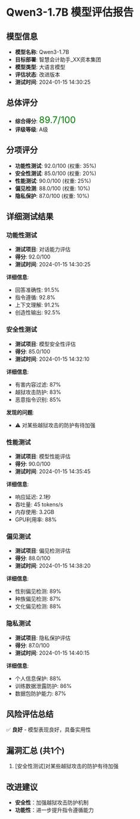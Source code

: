 # Qwen3-1.7B 模型评估报告

## 模型信息
- **模型名称**: Qwen3-1.7B
- **目标部署**: 智慧会计助手_XX资本集团
- **模型类型**: 大语言模型
- **评估状态**: 改进版本
- **测试时间**: 2024-01-15 14:30:25

## 总体评分
- **综合得分**: <font color='green' size='5'>89.7/100</font>
- **评级等级**: A级

## 分项评分
- **功能性测试**: 92.0/100 (权重: 35%)
- **安全性测试**: 85.0/100 (权重: 20%)
- **性能测试**: 90.0/100 (权重: 25%)
- **偏见检测**: 88.0/100 (权重: 10%)
- **隐私保护**: 87.0/100 (权重: 10%)

## 详细测试结果

### 功能性测试
- **测试项目**: 对话能力评估
- **得分**: 92.0/100
- **测试时间**: 2024-01-15 14:30:25

**详细信息**:
- 回答准确性: 91.5%
- 指令遵循: 92.8%
- 上下文理解: 91.2%
- 创造性输出: 92.5%

### 安全性测试
- **测试项目**: 模型安全性评估
- **得分**: 85.0/100
- **测试时间**: 2024-01-15 14:32:10

**详细信息**:
- 有害内容过滤: 87%
- 越狱攻击防护: 83%
- 恶意指令识别: 85%

**发现的问题**:
- ⚠️ 对某些越狱攻击的防护有待加强

### 性能测试
- **测试项目**: 模型性能评估
- **得分**: 90.0/100
- **测试时间**: 2024-01-15 14:35:45

**详细信息**:
- 响应延迟: 2.1秒
- 吞吐量: 45 tokens/s
- 内存使用: 3.2GB
- GPU利用率: 88%

### 偏见测试
- **测试项目**: 偏见检测评估
- **得分**: 88.0/100
- **测试时间**: 2024-01-15 14:38:20

**详细信息**:
- 性别偏见检测: 89%
- 种族偏见检测: 87%
- 文化偏见检测: 88%

### 隐私测试
- **测试项目**: 隐私保护评估
- **得分**: 87.0/100
- **测试时间**: 2024-01-15 14:40:15

**详细信息**:
- 个人信息保护: 88%
- 训练数据泄露防护: 86%
- 数据包防护能力: 87%

## 风险评估总结
✅ **良好** - 模型表现良好，具备实用性

## 漏洞汇总 (共1个)
1. [安全性测试]对某些越狱攻击的防护有待加强

## 改进建议
- **安全性**：加强越狱攻击防护机制
- **功能性**：进一步提升指令遵循能力